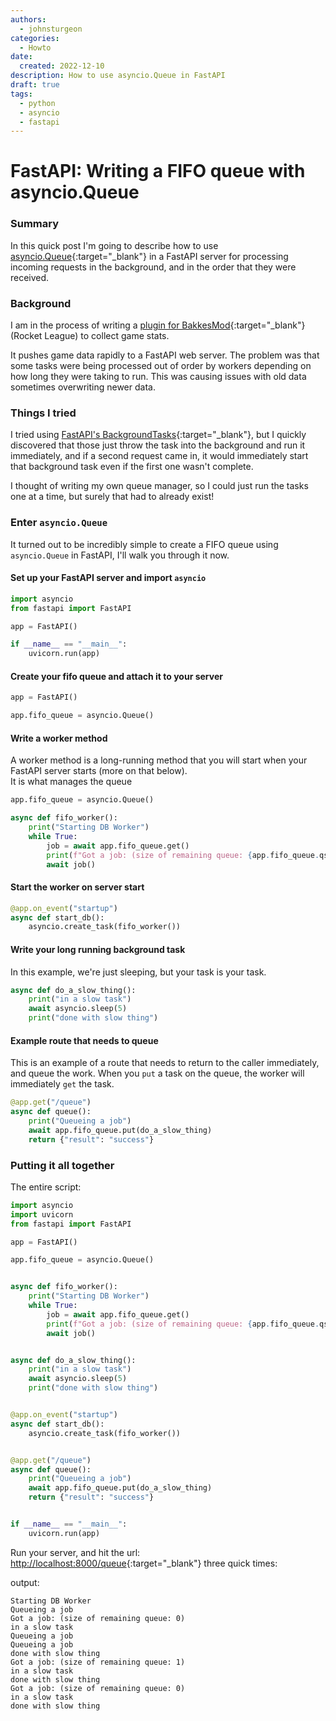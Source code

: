 ```yaml
---
authors:
  - johnsturgeon
categories:
  - Howto
date:
  created: 2022-12-10
description: How to use asyncio.Queue in FastAPI
draft: true
tags:
  - python
  - asyncio
  - fastapi
---
```


# FastAPI: Writing a FIFO queue with asyncio.Queue
### Summary
In this quick post I'm going to describe how to use [asyncio.Queue](https://docs.python.org/3/library/asyncio-queue.html){:target="_blank"}
in a FastAPI server for processing incoming requests in the background, and in the order that they
were received.

### Background

I am in the process of writing a [plugin for BakkesMod](https://github.com/johnsturgeon/stat-scraper){:target="_blank"}
(Rocket League) to collect game stats.

It pushes game data rapidly to a FastAPI web server.  The problem was that some tasks were being 
processed out of order by workers depending on how long they were taking to run.  This was causing
issues with old data sometimes overwriting newer data.

### Things I tried

I tried using [FastAPI's BackgroundTasks](https://fastapi.tiangolo.com/tutorial/background-tasks/){:target="_blank"},
but I quickly discovered that those just throw the task into the background and run it immediately, and if a second
request came in, it would immediately start that background task even if the first one wasn't complete.

I thought of writing my own queue manager, so I could just run the tasks one at a time, but surely that had
to already exist!

### Enter `asyncio.Queue`

It turned out to be incredibly simple to create a FIFO queue using `asyncio.Queue` in FastAPI, I'll walk you through it now.

#### Set up your FastAPI server and import `asyncio`

```python
import asyncio
from fastapi import FastAPI

app = FastAPI()

if __name__ == "__main__":
    uvicorn.run(app)
```

#### Create your fifo queue and attach it to your server

```python
app = FastAPI()

app.fifo_queue = asyncio.Queue()

```

#### Write a worker method

A worker method is a long-running method that you will start when your FastAPI server starts (more on that below).  
It is what manages the queue

```python
app.fifo_queue = asyncio.Queue()

async def fifo_worker():
    print("Starting DB Worker")
    while True:
        job = await app.fifo_queue.get()
        print(f"Got a job: (size of remaining queue: {app.fifo_queue.qsize()})")
        await job()
```

#### Start the worker on server start

```python
@app.on_event("startup")
async def start_db():
    asyncio.create_task(fifo_worker())

```

#### Write your long running background task
In this example, we're just sleeping, but your task is your task.

```python
async def do_a_slow_thing():
    print("in a slow task")
    await asyncio.sleep(5)
    print("done with slow thing")
```

#### Example route that needs to queue
This is an example of a route that needs to return to the caller immediately, and queue the work.
When you `put` a task on the queue, the worker will immediately `get` the task.

```python
@app.get("/queue")
async def queue():
    print("Queueing a job")
    await app.fifo_queue.put(do_a_slow_thing)
    return {"result": "success"}

```

### Putting it all together
The entire script:

```python
import asyncio
import uvicorn
from fastapi import FastAPI

app = FastAPI()

app.fifo_queue = asyncio.Queue()


async def fifo_worker():
    print("Starting DB Worker")
    while True:
        job = await app.fifo_queue.get()
        print(f"Got a job: (size of remaining queue: {app.fifo_queue.qsize()})")
        await job()


async def do_a_slow_thing():
    print("in a slow task")
    await asyncio.sleep(5)
    print("done with slow thing")


@app.on_event("startup")
async def start_db():
    asyncio.create_task(fifo_worker())


@app.get("/queue")
async def queue():
    print("Queueing a job")
    await app.fifo_queue.put(do_a_slow_thing)
    return {"result": "success"}


if __name__ == "__main__":
    uvicorn.run(app)

```

Run your server, and hit the url: [http://localhost:8000/queue](http://localhost:8000/queue){:target="_blank"} three quick times:

output:

```console  
Starting DB Worker
Queueing a job
Got a job: (size of remaining queue: 0)
in a slow task
Queueing a job
Queueing a job
done with slow thing
Got a job: (size of remaining queue: 1)
in a slow task
done with slow thing
Got a job: (size of remaining queue: 0)
in a slow task
done with slow thing
```